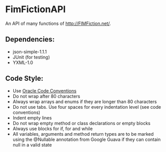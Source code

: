 FimFictionAPI
=============
An API of many functions of http://FIMFiction.net/.

Dependencies:
-------------
- json-simple-1.1.1
- JUnit (for testing)
- YXML-1.0

Code Style:
-----------
- Use [Oracle Code Conventions](http://www.oracle.com/technetwork/java/codeconv-138413.html)
- Do not wrap after 80 characters
- Always wrap arrays and enums if they are longer than 80 characters
- Do not use tabs. Use four spaces for every indentation level (see code conventions)
- Indent empty lines
- Do not wrap empty method or class declarations or empty blocks
- Always use blocks for if, for and while
- All variables, arguments and method return types are to be marked using the @Nullable annotation from Google Guava if they can contain null in a valid state
